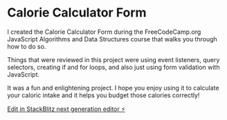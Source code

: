 # Calorie Calculator Form

I created the Calorie Calculator Form during the FreeCodeCamp.org JavaScript Algorithms and Data Structures course that walks you through how to do so.

Things that were reviewed in this project were using event listeners, query selectors, creating if and for loops, and also just using form validation with JavaScript.

It was a fun and enlightening project. I hope you enjoy using it to calculate your caloric intake and it helps you budget those calories correctly!

[Edit in StackBlitz next generation editor ⚡️](https://stackblitz.com/~/github.com/GeauxWeisbeck4/calorie-calculator-form)